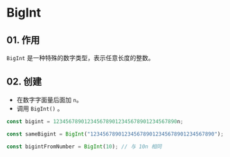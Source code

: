 # BigInt

## 01. 作用
`BigInt` 是一种特殊的数字类型，表示任意长度的整数。

## 02. 创建
- 在数字字面量后面加 `n`。
- 调用 `BigInt()` 。

```js
const bigint = 1234567890123456789012345678901234567890n;

const sameBigint = BigInt("1234567890123456789012345678901234567890");

const bigintFromNumber = BigInt(10); // 与 10n 相同
```